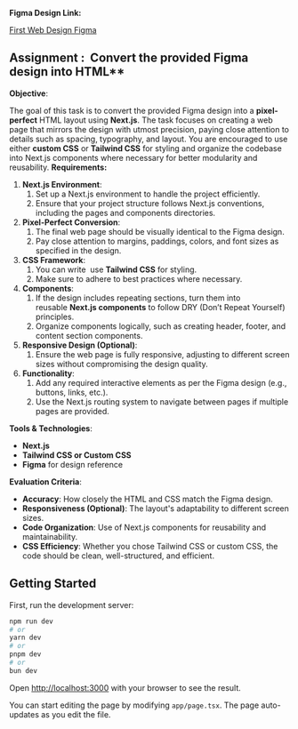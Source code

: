 
**Figma Design Link:**

[First Web Design Figma](https://www.figma.com/design/7bbwmpETOcu9jrSfAuspXJ/NextJS--2025?node-id=0-1&t=I1)

## Assignment :  Convert the provided Figma design into HTML**

**Objective**:

The goal of this task is to convert the provided Figma design into a **pixel-perfect** HTML layout using **Next.js**. The task focuses on creating a web page that mirrors the design with utmost precision, paying close attention to details such as spacing, typography, and layout. You are encouraged to use either **custom CSS** or **Tailwind CSS** for styling and organize the codebase into Next.js components where necessary for better modularity and reusability.
**Requirements:**

1. **Next.js Environment**:
   1. Set up a Next.js environment to handle the project efficiently.
   1. Ensure that your project structure follows Next.js conventions, including the pages and components directories.
1. **Pixel-Perfect Conversion**:
   1. The final web page should be visually identical to the Figma design.
   1. Pay close attention to margins, paddings, colors, and font sizes as specified in the design.
1. **CSS Framework**:
   1. You can write  use **Tailwind CSS** for styling.
   1. Make sure to adhere to best practices where necessary.
1. **Components**:
   1. If the design includes repeating sections, turn them into reusable **Next.js components** to follow DRY (Don’t Repeat Yourself) principles.
   1. Organize components logically, such as creating header, footer, and content section components.
1. **Responsive Design (Optional)**:
   1. Ensure the web page is fully responsive, adjusting to different screen sizes without compromising the design quality.
1. **Functionality**:
   1. Add any required interactive elements as per the Figma design (e.g., buttons, links, etc.).
   1. Use the Next.js routing system to navigate between pages if multiple pages are provided.

**Tools & Technologies**:

- **Next.js**
- **Tailwind CSS or Custom CSS**
- **Figma** for design reference

**Evaluation Criteria**:

- **Accuracy**: How closely the HTML and CSS match the Figma design.
- **Responsiveness (Optional)**: The layout's adaptability to different screen sizes.
- **Code Organization**: Use of Next.js components for reusability and maintainability.
- **CSS Efficiency**: Whether you chose Tailwind CSS or custom CSS, the code should be clean, well-structured, and efficient.


## Getting Started

First, run the development server:

```bash
npm run dev
# or
yarn dev
# or
pnpm dev
# or
bun dev
```

Open [http://localhost:3000](http://localhost:3000) with your browser to see the result.

You can start editing the page by modifying `app/page.tsx`. The page auto-updates as you edit the file.
